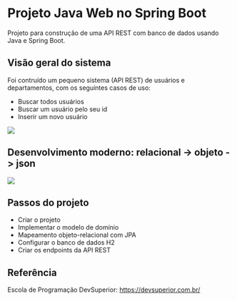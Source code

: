 # Projeto Java Web no Spring Boot
Projeto para construção de uma API REST com banco de dados usando Java e Spring Boot.


## Visão geral do sistema
Foi contruído um pequeno sistema (API REST) de usuários e departamentos, com os seguintes casos de uso:

-   Buscar todos usuários
-   Buscar um usuário pelo seu id
-   Inserir um novo usuário
  
![](https://raw.githubusercontent.com/devsuperior/java-web-spring-2022/main/img/dominio.png)

## Desenvolvimento moderno: relacional -> objeto -> json
![](https://raw.githubusercontent.com/devsuperior/java-web-spring-2022/main/img/objetos.png)


## Passos do projeto
-   Criar o projeto
-   Implementar o modelo de domínio
-   Mapeamento objeto-relacional com JPA
-   Configurar o banco de dados H2
-   Criar os endpoints da API REST


## Referência

Escola de Programação DevSuperior: <https://devsuperior.com.br/>
